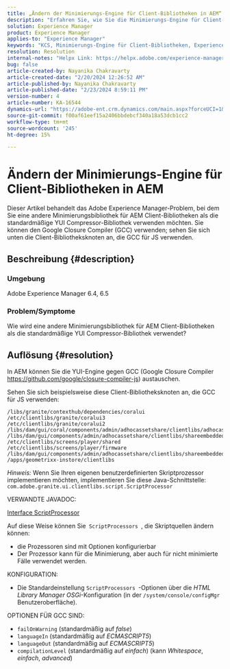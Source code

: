```yaml
---
title: „Ändern der Minimierungs-Engine für Client-Bibliotheken in AEM“
description: "Erfahren Sie, wie Sie die Minimierungs-Engine für Client-Bibliotheken in AEM ändern. Tauschen Sie die YUI-Engine durch den Google Closure Compiler aus."
solution: Experience Manager
product: Experience Manager
applies-to: "Experience Manager"
keywords: "KCS, Minimierungs-Engine für Client-Bibliotheken, Experience Manager, AEM, YUI Compressor, GCC, Google Closure Compiler"
resolution: Resolution
internal-notes: "Helpx Link: https://helpx.adobe.com/experience-manager/kb/how-to-change-the-minification-engine-for-client-libraries-in-AEM.html"
bug: false
article-created-by: Nayanika Chakravarty
article-created-date: "2/20/2024 12:26:52 AM"
article-published-by: Nayanika Chakravarty
article-published-date: "2/23/2024 8:59:11 PM"
version-number: 4
article-number: KA-16544
dynamics-url: "https://adobe-ent.crm.dynamics.com/main.aspx?forceUCI=1&pagetype=entityrecord&etn=knowledgearticle&id=0e953abb-86cf-ee11-9079-6045bd006239"
source-git-commit: f00af61eef15a2406bbdebcf340a18a53dcb1cc2
workflow-type: tm+mt
source-wordcount: '245'
ht-degree: 15%

---
```


# Ändern der Minimierungs-Engine für Client-Bibliotheken in AEM


Dieser Artikel behandelt das Adobe Experience Manager-Problem, bei dem Sie eine andere Minimierungsbibliothek für AEM Client-Bibliotheken als die standardmäßige YUI Compressor-Bibliothek verwenden möchten. Sie können den Google Closure Compiler (GCC) verwenden; sehen Sie sich unten die Client-Bibliotheksknoten an, die GCC für JS verwenden.

## Beschreibung {#description}


### <b>Umgebung</b>

Adobe Experience Manager 6.4, 6.5

### <b>Problem/Symptome</b>

Wie wird eine andere Minimierungsbibliothek für AEM Client-Bibliotheken als die standardmäßige YUI Compressor-Bibliothek verwendet?


## Auflösung {#resolution}


In AEM können Sie die YUI-Engine gegen GCC (Google Closure Compiler https://github.com/google/closure-compiler-js) austauschen.

Sehen Sie sich beispielsweise diese Client-Bibliotheksknoten an, die GCC für JS verwenden:


```
/libs/granite/contexthub/dependencies/coralui
/etc/clientlibs/granite/coralui3
/etc/clientlibs/granite/coralui2
/libs/dam/gui/coral/components/admin/adhocassetshare/clientlibs/adhocassetshare
/libs/dam/gui/components/admin/adhocassetshare/clientlibs/shareembedded
/etc/clientlibs/screens/player/shared
/etc/clientlibs/screens/player/firmware
/libs/dam/gui/components/admin/adhocassetshare/clientlibs/shareembeddedpreview
/apps/geometrixx-instore/clientlibs
```


*Hinweis:* Wenn Sie Ihren eigenen benutzerdefinierten Skriptprozessor implementieren möchten, implementieren Sie diese Java-Schnittstelle:
`com.adobe.granite.ui.clientlibs.script.ScriptProcessor`

VERWANDTE JAVADOC:

[Interface ScriptProcessor](https://helpx.adobe.com/experience-manager/6-5/sites/developing/using/reference-materials/javadoc/com/adobe/granite/ui/clientlibs/script/ScriptProcessor.html)

Auf diese Weise können Sie` ScriptProcessors `, die Skriptquellen ändern können:

- die Prozessoren sind mit Optionen konfigurierbar
- Der Prozessor kann für die Minimierung, aber auch für nicht minimierte Fälle verwendet werden.


KONFIGURATION:

- Die Standardeinstellung `ScriptProcessors `-Optionen über die *HTML Library Manager OSGi*-Konfiguration (in der `/system/console/configMgr` Benutzeroberfläche).


OPTIONEN FÜR GCC SIND:

- `failOnWarning` (standardmäßig auf *false*)
- `languageIn` (standardmäßig auf *ECMASCRIPT5*)
- `languageOut` (standardmäßig auf *ECMASCRIPT5*)
- `compilationLevel` (standardmäßig auf *einfach*) (kann *Whitespace*, *einfach*, *advanced*)

